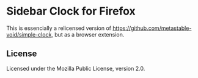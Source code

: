 # Sidebar Clock for Firefox

This is essencially a relicensed version of https://github.com/metastable-void/simple-clock, but as a browser extension.

## License

Licensed under the Mozilla Public License, version 2.0.
